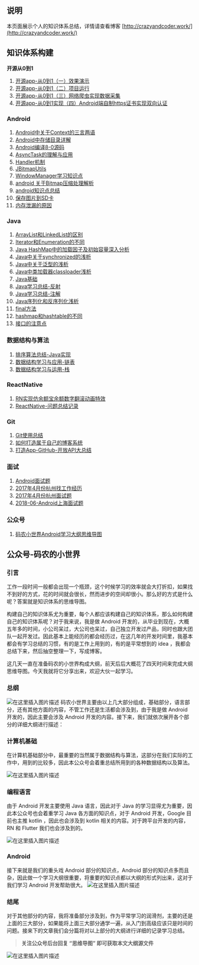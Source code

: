 
## **说明** 
本页面展示个人的知识体系总结，详情请查看博客 [http://crazyandcoder.work/](http://crazyandcoder.work/)

## **知识体系构建**



**开源从0到1**

 1. [开源app-从0到1（一）效果演示](https://github.com/crazyandcoder/blog_backups/blob/master/articles/%E5%BC%80%E6%BA%90%E4%BB%8E0%E5%88%B01%EF%BC%88%E4%B8%80%EF%BC%89%E6%95%88%E6%9E%9C%E6%BC%94%E7%A4%BA.md)
 2. [开源app-从0到1（二）项目运行](https://github.com/crazyandcoder/blog_backups/blob/master/articles/%E5%BC%80%E6%BA%90app-%E4%BB%8E0%E5%88%B01%EF%BC%88%E4%BA%8C%EF%BC%89%E9%A1%B9%E7%9B%AE%E8%BF%90%E8%A1%8C.md)
 3. [开源app-从0到1（三）网络爬虫实现数据采集](https://github.com/crazyandcoder/blog_backups/blob/master/articles/%E5%BC%80%E6%BA%90app-%E4%BB%8E0%E5%88%B01%EF%BC%88%E4%B8%89%EF%BC%89%E7%BD%91%E7%BB%9C%E7%88%AC%E8%99%AB%E5%AE%9E%E7%8E%B0%E6%95%B0%E6%8D%AE%E9%87%87%E9%9B%86.md)
 4. [开源app-从0到1实现（四）Android端自制https证书实现双向认证](https://github.com/crazyandcoder/blog_backups/blob/master/articles/%E5%BC%80%E6%BA%90app-%E4%BB%8E0%E5%88%B01%E5%AE%9E%E7%8E%B0%EF%BC%88%E5%9B%9B%EF%BC%89Android%E7%AB%AF%E8%87%AA%E5%88%B6https%E8%AF%81%E4%B9%A6%E5%AE%9E%E7%8E%B0%E5%8F%8C%E5%90%91%E8%AE%A4%E8%AF%81.md)



### **Android**

 1. [Android中关于Context的三言两语](https://github.com/crazyandcoder/blog_backups/blob/master/articles/Android%E4%B8%AD%E5%85%B3%E4%BA%8EContext%E7%9A%84%E4%B8%89%E8%A8%80%E4%B8%A4%E8%AF%AD.md)
 2. [Android中存储目录详解](https://github.com/crazyandcoder/blog_backups/blob/master/articles/Android%E4%B8%AD%E5%AD%98%E5%82%A8%E7%9B%AE%E5%BD%95%E8%AF%A6%E8%A7%A3.md)
 3. [Android编译8-0源码](https://github.com/crazyandcoder/blog_backups/blob/master/articles/Android%E7%BC%96%E8%AF%918-0%E6%BA%90%E7%A0%81.md)
 4. [AsyncTask的理解与应用](https://github.com/crazyandcoder/blog_backups/blob/master/articles/AsyncTask%E7%9A%84%E7%90%86%E8%A7%A3%E4%B8%8E%E5%BA%94%E7%94%A8.md)
 5. [Handler机制](https://github.com/crazyandcoder/blog_backups/blob/master/articles/Handler%E6%9C%BA%E5%88%B6.md)
 6. [JBitmapUtils](https://github.com/crazyandcoder/blog_backups/blob/master/articles/JBitmapUtils.md)
 7. [WindowManager学习知识点](https://github.com/crazyandcoder/blog_backups/blob/master/articles/WindowManager%E5%AD%A6%E4%B9%A0%E7%9F%A5%E8%AF%86%E7%82%B9.md)
 8. [android 关于Bitmap压缩处理解析](https://github.com/crazyandcoder/blog_backups/blob/master/articles/android%20%E5%85%B3%E4%BA%8EBitmap%E5%8E%8B%E7%BC%A9%E5%A4%84%E7%90%86%E8%A7%A3%E6%9E%90.md)
 9. [android知识点总结](https://github.com/crazyandcoder/blog_backups/blob/master/articles/android%E7%9F%A5%E8%AF%86%E7%82%B9%E6%80%BB%E7%BB%93.md)
 10. [保存图片到SD卡](https://github.com/crazyandcoder/blog_backups/blob/master/articles/%E4%BF%9D%E5%AD%98%E5%9B%BE%E7%89%87%E5%88%B0SD%E5%8D%A1.md)
 11. [内存泄漏的原因](https://github.com/crazyandcoder/blog_backups/blob/master/articles/%E5%86%85%E5%AD%98%E6%B3%84%E6%BC%8F%E7%9A%84%E5%8E%9F%E5%9B%A0.md)


### **Java**

 1. [ArrayList和LinkedList的区别](https://github.com/crazyandcoder/blog_backups/blob/master/articles/ArrayList%E5%92%8CLinkedList%E7%9A%84%E5%8C%BA%E5%88%AB.md)
 2. [Iterator和Enumeration的不同](https://github.com/crazyandcoder/blog_backups/blob/master/articles/Iterator%E5%92%8CEnumeration%E7%9A%84%E4%B8%8D%E5%90%8C.md)
 3. [Java HashMap中的加载因子及初始容量深入分析](https://github.com/crazyandcoder/blog_backups/blob/master/articles/Java%20HashMap%E4%B8%AD%E7%9A%84%E5%8A%A0%E8%BD%BD%E5%9B%A0%E5%AD%90%E5%8F%8A%E5%88%9D%E5%A7%8B%E5%AE%B9%E9%87%8F%E6%B7%B1%E5%85%A5%E5%88%86%E6%9E%90.md)
 4. [Java中关于synchronized的浅析](https://github.com/crazyandcoder/blog_backups/blob/master/articles/Java%E4%B8%AD%E5%85%B3%E4%BA%8Esynchronized%E7%9A%84%E6%B5%85%E6%9E%90.md)
 5. [Java中关于泛型的浅析](https://github.com/crazyandcoder/blog_backups/blob/master/articles/Java%E4%B8%AD%E5%85%B3%E4%BA%8E%E6%B3%9B%E5%9E%8B%E7%9A%84%E6%B5%85%E6%9E%90.md)
 6. [Java中类加载器classloader浅析](https://github.com/crazyandcoder/blog_backups/blob/master/articles/Java%E4%B8%AD%E7%B1%BB%E5%8A%A0%E8%BD%BD%E5%99%A8classloader%E6%B5%85%E6%9E%90.md)
 7. [Java基础](https://github.com/crazyandcoder/blog_backups/blob/master/articles/Java%E5%9F%BA%E7%A1%80.md)
 8. [Java学习总结-反射](https://github.com/crazyandcoder/blog_backups/blob/master/articles/Java%E5%AD%A6%E4%B9%A0%E6%80%BB%E7%BB%93-%E5%8F%8D%E5%B0%84.md)
 9. [Java学习总结-注解](https://github.com/crazyandcoder/blog_backups/blob/master/articles/Java%E5%AD%A6%E4%B9%A0%E6%80%BB%E7%BB%93-%E6%B3%A8%E8%A7%A3.md)
 10. [Java序列化和反序列化浅析](https://github.com/crazyandcoder/blog_backups/blob/master/articles/Java%E5%BA%8F%E5%88%97%E5%8C%96%E5%92%8C%E5%8F%8D%E5%BA%8F%E5%88%97%E5%8C%96%E6%B5%85%E6%9E%90.md) 
 11. [final方法](https://github.com/crazyandcoder/blog_backups/blob/master/articles/final%E6%96%B9%E6%B3%95.md)
 12. [hashmap和hashtable的不同](https://github.com/crazyandcoder/blog_backups/blob/master/articles/hashmap%E5%92%8Chashtable%E7%9A%84%E4%B8%8D%E5%90%8C.md)
 13. [接口的注意点](https://github.com/crazyandcoder/blog_backups/blob/master/articles/%E6%8E%A5%E5%8F%A3%E7%9A%84%E6%B3%A8%E6%84%8F%E7%82%B9.md)


### **数据结构与算法**

 1. [排序算法总结-Java实现](https://github.com/crazyandcoder/blog_backups/blob/master/articles/%E6%8E%92%E5%BA%8F%E7%AE%97%E6%B3%95%E6%80%BB%E7%BB%93-Java%E5%AE%9E%E7%8E%B0.md)
 2. [数据结构学习与应用-链表](https://github.com/crazyandcoder/blog_backups/blob/master/articles/%E6%95%B0%E6%8D%AE%E7%BB%93%E6%9E%84%E5%AD%A6%E4%B9%A0%E4%B8%8E%E5%BA%94%E7%94%A8-%E9%93%BE%E8%A1%A8.md)
 3. [数据结构学习与运用-栈](https://github.com/crazyandcoder/blog_backups/blob/master/articles/%E6%95%B0%E6%8D%AE%E7%BB%93%E6%9E%84%E5%AD%A6%E4%B9%A0%E4%B8%8E%E8%BF%90%E7%94%A8-%E6%A0%88.md)

### **ReactNative**

 1. [RN实现仿余额宝余额数字翻滚动画特效](https://github.com/crazyandcoder/blog_backups/blob/master/articles/RN%E5%AE%9E%E7%8E%B0%E4%BB%BF%E4%BD%99%E9%A2%9D%E5%AE%9D%E4%BD%99%E9%A2%9D%E6%95%B0%E5%AD%97%E7%BF%BB%E6%BB%9A%E5%8A%A8%E7%94%BB%E7%89%B9%E6%95%88.md)
 2. [ReactNative-问题总结记录](https://github.com/crazyandcoder/blog_backups/blob/master/articles/ReactNative-%E9%97%AE%E9%A2%98%E6%80%BB%E7%BB%93%E8%AE%B0%E5%BD%95.md)


### **Git**

 1. [Git使用总结](https://github.com/crazyandcoder/blog_backups/blob/master/articles/Git%E4%BD%BF%E7%94%A8%E6%80%BB%E7%BB%93.md)
 2. [如何打造属于自己的博客系统](https://github.com/crazyandcoder/blog_backups/blob/master/articles/%E5%A6%82%E4%BD%95%E6%89%93%E9%80%A0%E5%B1%9E%E4%BA%8E%E8%87%AA%E5%B7%B1%E7%9A%84%E5%8D%9A%E5%AE%A2%E7%B3%BB%E7%BB%9F.md)
 3. [打造App-GitHub-开放API大总结](https://github.com/crazyandcoder/blog_backups/blob/master/articles/%E6%89%93%E9%80%A0App-GitHub-%E5%BC%80%E6%94%BEAPI%E5%A4%A7%E6%80%BB%E7%BB%93.md)

### **面试**
 1. [Android面试题](https://github.com/crazyandcoder/blog_backups/blob/master/articles/Android%E9%9D%A2%E8%AF%95%E9%A2%98.md)
 2. [2017年4月份杭州找工作经历](https://github.com/crazyandcoder/blog_backups/blob/master/articles/2017%E5%B9%B44%E6%9C%88%E4%BB%BD%E6%9D%AD%E5%B7%9E%E6%89%BE%E5%B7%A5%E4%BD%9C%E7%BB%8F%E5%8E%86.md)
 3. [2017年4月份杭州面试题](https://github.com/crazyandcoder/blog_backups/blob/master/articles/2017%E5%B9%B44%E6%9C%88%E4%BB%BD%E6%9D%AD%E5%B7%9E%E9%9D%A2%E8%AF%95%E9%A2%98.md)
 4. [2018-06-Android上海面试题](https://github.com/crazyandcoder/blog_backups/blob/master/articles/2018-06-Android%E4%B8%8A%E6%B5%B7%E9%9D%A2%E8%AF%95%E9%A2%98.md)

### **公众号**
 1. [码农小世界Android学习大纲思维导图](https://github.com/crazyandcoder/blog_backups/blob/master/articles/%E7%A0%81%E5%86%9C%E5%B0%8F%E4%B8%96%E7%95%8CAndroid%E5%AD%A6%E4%B9%A0%E5%A4%A7%E7%BA%B2%E6%80%9D%E7%BB%B4%E5%AF%BC%E5%9B%BE.md)

## 公众号-码农的小世界
### 引言
工作一段时间一般都会出现一个瓶颈，这个时候学习的效率就会大打折扣，如果找不到好的方式，花的时间就会很长，然而进步的空间却很小。那么好的方式是什么呢？答案就是知识体系的思维导图。

构建自己的知识体系尤为重要，每个人都应该构建自己的知识体系，那么如何构建自己的知识体系呢？对于我来说，我是做 Android 开发的，从毕业到现在，大概五年多的时间，小公司呆过，大公司也呆过，自己独立开发过产品，同时也跟大团队一起开发过。因此基本上能经历的都会经历过，在这几年的开发时间里，我基本都会有学习总结的习惯，有的是工作上用到的，有的是平常想到的 idea ，我都会总结下来，然后抽空整理一下，写成博客。

 这几天一直在准备码农的小世界构成大纲，前天后后大概花了四天时间来完成大纲思维导图。今天我就将它分享出来，欢迎大伙一起学习。

### 总纲
 ![在这里插入图片描述](https://imgconvert.csdnimg.cn/aHR0cHM6Ly91c2VyLWdvbGQtY2RuLnhpdHUuaW8vMjAxOS8xMC8xNS8xNmRjZjYzMTgyYzM3Zjg5?x-oss-process=image/format,png)
 码农小世界主要由以上几大部分组成，基础部分，语言部分，还有其他方面的内容，不管工作还是生活都会涉及到，由于我是做 Android 开发的，因此主要会涉及 Android 开发的内容。接下来，我们就依次展开各个部分的详细大纲进行描述：

### 计算机基础
在计算机基础部分中，最重要的当然属于数据结构与算法，这部分在我们实际的工作中，用到的比较多，因此本公众号会着重总结所用到的各种数据结构以及算法。

![在这里插入图片描述](https://imgconvert.csdnimg.cn/aHR0cHM6Ly91c2VyLWdvbGQtY2RuLnhpdHUuaW8vMjAxOS8xMC8xNS8xNmRjZjYzMTg0NDNmNWJl?x-oss-process=image/format,png)

### 编程语言
由于 Android 开发主要使用 Java 语言，因此对于 Java 的学习显得尤为重要，因此本公众号也会着重学习 Java 各方面的知识点，对于 Android 开发，Google 目前也主推 kotlin ，因此也会涉及到 kotlin 相关的内容。对于跨平台开发的内容，RN 和 Flutter 我们也会涉及到的。

![在这里插入图片描述](https://imgconvert.csdnimg.cn/aHR0cHM6Ly91c2VyLWdvbGQtY2RuLnhpdHUuaW8vMjAxOS8xMC8xNS8xNmRjZjYzMTgzYzA1NmEy?x-oss-process=image/format,png)

### Android 
接下来就是我们的重头戏 Android 部分的知识点，Android 部分的知识点多而且杂，因此做一个学习大纲很重要，将重要的知识点都以大纲的形式列出来，这对于我们学习 Android 开发帮助很大。
![在这里插入图片描述](https://imgconvert.csdnimg.cn/aHR0cHM6Ly91c2VyLWdvbGQtY2RuLnhpdHUuaW8vMjAxOS8xMC8xNS8xNmRjZjYzMTg0MTE4YTMw?x-oss-process=image/format,png)
### 结尾
对于其他部分的内容，我将准备部分涉及到，作为平常学习的润滑剂，主要的还是上面的三大部分，如果能将上面三大部分通学一遍，从入门到高级应该只是时间的问题。接来下的文章我们会分篇将对以上部分的大纲进行详细的记录学习总结。

> **关注公众号后台回复 “思维导图” 即可获取本文大纲源文件**

![在这里插入图片描述](https://imgconvert.csdnimg.cn/aHR0cHM6Ly91c2VyLWdvbGQtY2RuLnhpdHUuaW8vMjAxOS8xMC8xNS8xNmRjZjYzMTg0NWMzM2Q2?x-oss-process=image/format,png)

 

